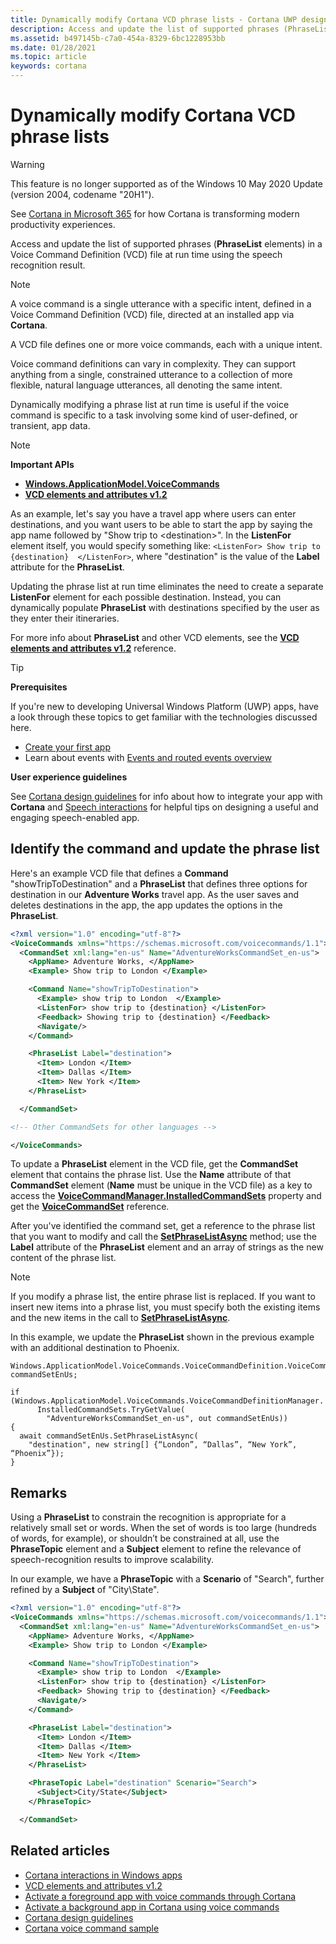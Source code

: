 ```yaml
---
title: Dynamically modify Cortana VCD phrase lists - Cortana UWP design and development
description: Access and update the list of supported phrases (PhraseList elements) in a Voice Command Definition (VCD) file at run time using the speech recognition result.
ms.assetid: b497145b-c7a0-454a-8329-6bc1228953bb
ms.date: 01/28/2021
ms.topic: article
keywords: cortana
---
```


# Dynamically modify Cortana VCD phrase lists

>[!WARNING]
> This feature is no longer supported as of the Windows 10 May 2020 Update (version 2004, codename "20H1").
>
> See [Cortana in Microsoft 365](/microsoft-365/admin/misc/cortana-integration) for how Cortana is transforming modern productivity experiences.

Access and update the list of supported phrases (**PhraseList** elements) in a Voice Command Definition (VCD) file at run time using the speech recognition result.

> [!NOTE]
> A voice command is a single utterance with a specific intent, defined in a Voice Command Definition (VCD) file, directed at an installed app via **Cortana**.
>
> A VCD file defines one or more voice commands, each with a unique intent.
>
> Voice command definitions can vary in complexity. They can support anything from a single, constrained utterance to a collection of more flexible, natural language utterances, all denoting the same intent.

Dynamically modifying a phrase list at run time is useful if the voice command is specific to a task involving some kind of user-defined, or transient, app data.

> [!NOTE]
> **Important APIs**
>
> - [**Windows.ApplicationModel.VoiceCommands**](/uwp/api/Windows.ApplicationModel.VoiceCommands)
> - [**VCD elements and attributes v1.2**](/uwp/schemas/voicecommands/voice-command-elements-and-attributes-1-2)

As an example, let's say you have a travel app where users can enter destinations, and you want users to be able to start the app by saying the app name followed by "Show trip to &lt;destination&gt;". In the **ListenFor** element itself, you would specify something like: `<ListenFor> Show trip to {destination}  </ListenFor>`, where "destination" is the value of the **Label** attribute for the **PhraseList**.

Updating the phrase list at run time eliminates the need to create a separate **ListenFor** element for each possible destination. Instead, you can dynamically populate **PhraseList** with destinations specified by the user as they enter their itineraries.

For more info about **PhraseList** and other VCD elements, see the [**VCD elements and attributes v1.2**](/uwp/schemas/voicecommands/voice-command-elements-and-attributes-1-2) reference.

> [!TIP]
> **Prerequisites**
>
> If you're new to developing Universal Windows Platform (UWP) apps, have a look through these topics to get familiar with the technologies discussed here.
>
> - [Create your first app](../../get-started/your-first-app.md)
> - Learn about events with [Events and routed events overview](../../xaml-platform/events-and-routed-events-overview.md)
>
> **User experience guidelines**
>
> See [Cortana design guidelines](cortana-design-guidelines.md)  for info about how to integrate your app with **Cortana** and [Speech interactions](speech-interactions.md) for helpful tips on designing a useful and engaging speech-enabled app.

## Identify the command and update the phrase list

Here's an example VCD file that defines a **Command** "showTripToDestination" and a **PhraseList** that defines three options for destination in our **Adventure Works** travel app. As the user saves and deletes destinations in the app, the app updates the options in the **PhraseList**.

```XML
<?xml version="1.0" encoding="utf-8"?>
<VoiceCommands xmlns="https://schemas.microsoft.com/voicecommands/1.1">
  <CommandSet xml:lang="en-us" Name="AdventureWorksCommandSet_en-us">
    <AppName> Adventure Works, </AppName>
    <Example> Show trip to London </Example>

    <Command Name="showTripToDestination">
      <Example> show trip to London  </Example>
      <ListenFor> show trip to {destination} </ListenFor>
      <Feedback> Showing trip to {destination} </Feedback>
      <Navigate/>
    </Command>

    <PhraseList Label="destination">
      <Item> London </Item>
      <Item> Dallas </Item>
      <Item> New York </Item>
    </PhraseList>

  </CommandSet>

<!-- Other CommandSets for other languages -->

</VoiceCommands>
```

To update a **PhraseList** element in the VCD file, get the **CommandSet** element that contains the phrase list. Use the **Name** attribute of that **CommandSet** element (**Name** must be unique in the VCD file) as a key to access the [**VoiceCommandManager.InstalledCommandSets**](/uwp/api/Windows.Media.SpeechRecognition.VoiceCommandManager) property and get the [**VoiceCommandSet**](/uwp/api/Windows.Media.SpeechRecognition.VoiceCommandSet) reference.

After you've identified the command set, get a reference to the phrase list that you want to modify and call the [**SetPhraseListAsync**](/uwp/api/Windows.Media.SpeechRecognition.VoiceCommandSet) method; use the **Label** attribute of the **PhraseList** element and an array of strings as the new content of the phrase list.

> [!NOTE]
> If you modify a phrase list, the entire phrase list is replaced. If you want to insert new items into a phrase list, you must specify both the existing items and the new items in the call to [**SetPhraseListAsync**](/uwp/api/Windows.Media.SpeechRecognition.VoiceCommandSet).

In this example, we update the **PhraseList** shown in the previous example with an additional destination to Phoenix.

```CSharp
Windows.ApplicationModel.VoiceCommands.VoiceCommandDefinition.VoiceCommandSet commandSetEnUs;

if (Windows.ApplicationModel.VoiceCommands.VoiceCommandDefinitionManager.
      InstalledCommandSets.TryGetValue(
        "AdventureWorksCommandSet_en-us", out commandSetEnUs))
{
  await commandSetEnUs.SetPhraseListAsync(
    "destination", new string[] {“London”, “Dallas”, “New York”, “Phoenix”});
}
```

## Remarks

Using a **PhraseList** to constrain the recognition is appropriate for a relatively small set or words. When the set of words is too large (hundreds of words, for example), or shouldn’t be constrained at all, use the **PhraseTopic** element and a **Subject** element to refine the relevance of speech-recognition results to improve scalability.

In our example, we have a **PhraseTopic** with a **Scenario** of "Search", further refined by a **Subject** of "City\\State".

```XML
<?xml version="1.0" encoding="utf-8"?>
<VoiceCommands xmlns="https://schemas.microsoft.com/voicecommands/1.1">
  <CommandSet xml:lang="en-us" Name="AdventureWorksCommandSet_en-us">
    <AppName> Adventure Works, </AppName>
    <Example> Show trip to London </Example>

    <Command Name="showTripToDestination">
      <Example> show trip to London  </Example>
      <ListenFor> show trip to {destination} </ListenFor>
      <Feedback> Showing trip to {destination} </Feedback>
      <Navigate/>
    </Command>

    <PhraseList Label="destination">
      <Item> London </Item>
      <Item> Dallas </Item>
      <Item> New York </Item>
    </PhraseList>

    <PhraseTopic Label="destination" Scenario="Search">
      <Subject>City/State</Subject>
    </PhraseTopic>

  </CommandSet>
```

## Related articles

- [Cortana interactions in Windows apps](cortana-interactions.md)
- [VCD elements and attributes v1.2](/uwp/schemas/voicecommands/voice-command-elements-and-attributes-1-2)
- [Activate a foreground app with voice commands through Cortana](cortana-launch-a-foreground-app-with-voice-commands.md)
- [Activate a background app in Cortana using voice commands](cortana-launch-a-background-app-with-voice-commands.md)
- [Cortana design guidelines](cortana-design-guidelines.md)
- [Cortana voice command sample](https://go.microsoft.com/fwlink/p/?LinkID=619899)